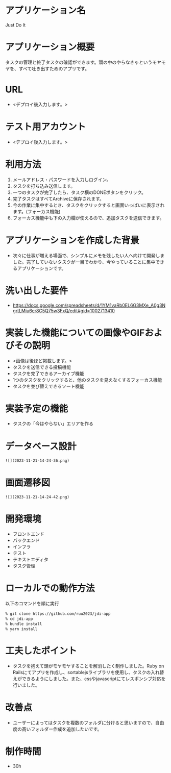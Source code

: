 # アプリケーション名
Just Do It
# アプリケーション概要
タスクの管理と終了タスクの確認ができます。頭の中のやらなきゃというモヤモヤを、すべて吐き出すためのアプリです。
# URL
- <デプロイ後入力します。>
# テスト用アカウント
- <デプロイ後入力します。>
# 利用方法
1. メールアドレス・パスワードを入力しログイン。
2. タスクを打ち込み送信します。
3. 一つのタスクが完了したら、タスク横のDONEボタンをクリック。
4. 完了タスクはすべてArchiveに保存されます。
5. 今の作業に集中するとき、タスクをクリックすると画面いっぱいに表示されます。(フォーカス機能)
6. フォーカス機能中も下の入力欄が使えるので、追加タスクを送信できます。
# アプリケーションを作成した背景
- 次々に仕事が増える場面で、シンプルにメモを残したい人へ向けて開発しました。完了していないタスクが一目でわかり、今やっていることに集中できるアプリケーションです。
# 洗い出した要件
- https://docs.google.com/spreadsheets/d/1YM1vaRb0EL6G3MXe_A0g3NgrtLMiu6er8C5Q75w3FxQ/edit#gid=1002713410
# 実装した機能についての画像やGIFおよびその説明
- <画像は後ほど掲載します。>
- タスクを送信できる投稿機能
- タスクを完了できるアーカイブ機能
- 1つのタスクをクリックすると、他のタスクを見えなくするフォーカス機能
- タスクを並び替えできるソート機能
# 実装予定の機能
- タスクの「今はやらない」エリアを作る
# データベース設計
	![](2023-11-21-14-24-36.png)
# 画面遷移図
	![](2023-11-21-14-24-42.png)
# 開発環境
- フロントエンド
- バックエンド
- インフラ
- テスト
- テキストエディタ
- タスク管理
# ローカルでの動作方法
以下のコマンドを順に実行
```
% git clone https://github.com/ruu2023/jdi-app
% cd jdi-app
% bundle install
% yarn install
```
# 工夫したポイント
- タスクを抱えて頭がモヤモヤすることを解消したく制作しました。Ruby on Railsにてアプリを作成し、sortablejsライブラリを使用し、タスクの入れ替えができるようにしました。また、cssやjavascriptにてレスポンシブ対応を行いました。
# 改善点
- ユーザーによってはタスクを複数のフォルダに分けると思いますので、自由度の高いフォルダー作成を追加したいです。
# 制作時間
- 30h
